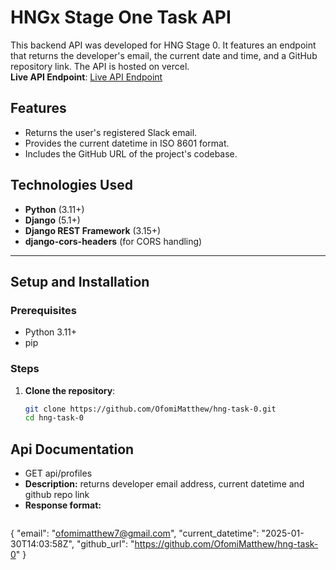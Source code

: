 # HNGx Stage One Task API

This backend API was developed for HNG Stage 0. It features an endpoint that returns the developer's email, the current date and time, and a GitHub repository link. The API is hosted on vercel.  
**Live API Endpoint**: [Live API Endpoint](https://hng-task-0-zeta.vercel.app/api/profiles)

## Features
- Returns the user's registered Slack email.
- Provides the current datetime in ISO 8601 format.
- Includes the GitHub URL of the project's codebase.

## Technologies Used
- **Python** (3.11+)
- **Django** (5.1+)
- **Django REST Framework** (3.15+)
- **django-cors-headers** (for CORS handling)

---

## Setup and Installation

### Prerequisites
- Python 3.11+
- pip

### Steps
1. **Clone the repository**:
   ```bash
   git clone https://github.com/OfomiMatthew/hng-task-0.git
   cd hng-task-0

## Api Documentation
- GET api/profiles
- **Description:** returns developer email address, current datetime and github repo link
- **Response format:**
     ```json
{
    "email": "ofomimatthew7@gmail.com",
    "current_datetime": "2025-01-30T14:03:58Z",
    "github_url": "<https://github.com/OfomiMatthew/hng-task-0>"
}
